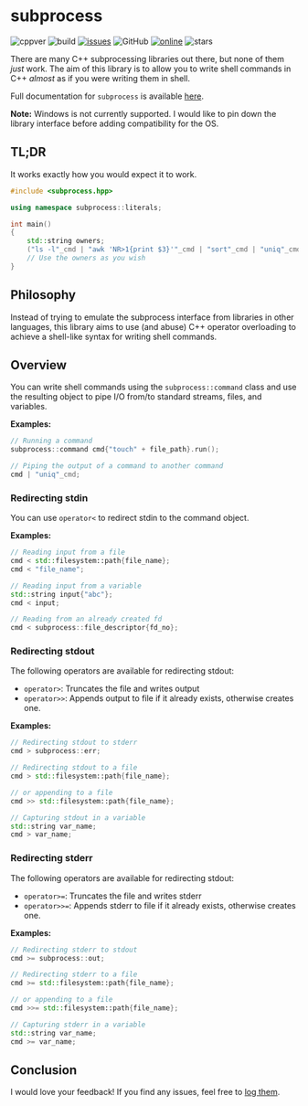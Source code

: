 # subprocess

![cppver](https://img.shields.io/badge/C%2B%2B-17-blue)
![build](https://github.com/rajatjain1997/subprocess/actions/workflows/cmake.yml/badge.svg?branch=master)
[![issues](https://img.shields.io/github/issues/rajatjain1997/subprocess)](https://github.com/rajatjain1997/subprocess/issues)
![GitHub](https://img.shields.io/github/license/rajatjain1997/subprocess)
[![online](https://img.shields.io/badge/try%20it-online-brightgreen)](https://wandbox.org/permlink/T0iHbd6sSIXzM9vO)
![stars](https://img.shields.io/github/stars/rajatjain1997/subprocess?style=social)

There are many C++ subprocessing libraries out there, but none of them *just* work. The aim of this library is to allow you to write shell commands in C++ *almost* as if you were writing them in shell.

Full documentation for `subprocess` is available [here](https://subprocess.thecodepad.com).

**Note:** Windows is not currently supported. I would like to pin down the library interface before adding compatibility for the OS.
## TL;DR

It works exactly how you would expect it to work.

```cpp
#include <subprocess.hpp>

using namespace subprocess::literals;

int main()
{
    std::string owners;
    ("ls -l"_cmd | "awk 'NR>1{print $3}'"_cmd | "sort"_cmd | "uniq"_cmd > owners).run();
    // Use the owners as you wish
}
```

## Philosophy

Instead of trying to emulate the subprocess interface from libraries in other languages, this library aims to use (and abuse) C++ operator overloading to achieve a shell-like syntax for writing shell commands.

## Overview

You can write shell commands using the `subprocess::command` class and use the resulting object to pipe I/O from/to standard streams, files, and variables.

**Examples:**

```cpp
// Running a command
subprocess::command cmd{"touch" + file_path}.run();

// Piping the output of a command to another command
cmd | "uniq"_cmd;
```

### Redirecting stdin

You can use `operator<` to redirect stdin to the command object.

**Examples:**

```cpp
// Reading input from a file
cmd < std::filesystem::path{file_name};
cmd < "file_name";

// Reading input from a variable
std::string input{"abc"};
cmd < input;

// Reading from an already created fd
cmd < subprocess::file_descriptor{fd_no};
```

### Redirecting stdout

The following operators are available for redirecting stdout:

 - `operator>`: Truncates the file and writes output
 - `operator>>`: Appends output to file if it already exists, otherwise creates one.

**Examples:**

```cpp
// Redirecting stdout to stderr
cmd > subprocess::err;

// Redirecting stdout to a file
cmd > std::filesystem::path{file_name};

// or appending to a file
cmd >> std::filesystem::path{file_name};

// Capturing stdout in a variable
std::string var_name;
cmd > var_name;
```

### Redirecting stderr

The following operators are available for redirecting stdout:

 - `operator>=`: Truncates the file and writes stderr
 - `operator>>=`: Appends stderr to file if it already exists, otherwise creates one.

**Examples:**

```cpp
// Redirecting stderr to stdout
cmd >= subprocess::out;

// Redirecting stderr to a file
cmd >= std::filesystem::path{file_name};

// or appending to a file
cmd >>= std::filesystem::path{file_name};

// Capturing stderr in a variable
std::string var_name;
cmd >= var_name;
```

## Conclusion

I would love your feedback!
If you find any issues, feel free to [log them](https://github.com/rajatjain1997/subprocess/issues).
